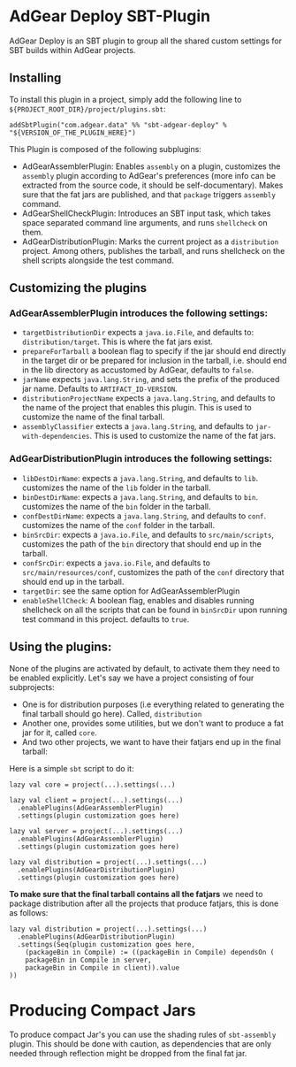 # AdGear Deploy SBT-Plugin

AdGear Deploy is an SBT plugin to group all the shared custom settings for SBT
builds within AdGear projects.


## Installing

To install this plugin in a project, simply add the following line to
`${PROJECT_ROOT_DIR}/project/plugins.sbt`:

`addSbtPlugin("com.adgear.data" %% "sbt-adgear-deploy" % "${VERSION_OF_THE_PLUGIN_HERE}")`


This Plugin is composed of the following subplugins:

- AdGearAssemblerPlugin: Enables `assembly` on a plugin, customizes the
  `assembly` plugin according to AdGear's preferences (more info can be
  extracted from the source code, it should be self-documentary). Makes sure that
  the fat jars are published, and that `package` triggers `assembly` command.
- AdGearShellCheckPlugin: Introduces an SBT input task, which takes space separated
  command line arguments, and runs `shellcheck` on them.
- AdGearDistributionPlugin: Marks the current project as a `distribution` project.
  Among others, publishes the tarball, and runs shellcheck on the shell scripts
  alongside the test command.

## Customizing the plugins

### AdGearAssemblerPlugin introduces the following settings:

- `targetDistributionDir` expects a `java.io.File`, and defaults to:
  `distribution/target`. This is where the fat jars exist.
- `prepareForTarball` a boolean flag to specify if the jar should end directly in the
   target dir or be prepared for inclusion in the tarball, i.e. should end in the lib
   directory as accustomed by AdGear, defaults to `false`.
- `jarName` expects `java.lang.String`, and sets the prefix of the
   produced jar name. Defaults to `ARTIFACT_ID-VERSION`.
- `distributionProjectName` expects a `java.lang.String`, and defaults to
  the name of the project that enables this plugin. This is used to customize
  the name of the final tarball.
- `assemblyClassifier` extects a `java.lang.String`, and defaults to
  `jar-with-dependencies`. This is used to customize the name of the fat jars.

### AdGearDistributionPlugin introduces the following settings:

- `libDestDirName`: expects a `java.lang.String`, and defaults to `lib`.
  customizes the name of the `lib` folder in the tarball.
- `binDestDirName`: expects a `java.lang.String`, and defaults to `bin`.
  customizes the name of the `bin` folder in the tarball.
- `confDestDirName`: expects a `java.lang.String`, and defaults to `conf`.
  customizes the name of the `conf` folder in the tarball.
- `binSrcDir`: expects a `java.io.File`, and defaults to `src/main/scripts`,
  customizes the path of the `bin` directory that should end up in the tarball.
- `confSrcDir`: expects a `java.io.File`, and defaults to `src/main/resources/conf`,
  customizes the path of the `conf` directory that should end up in the tarball.
- `targetDir`: see the same option for AdGearAssemblerPlugin
- `enableShellCheck`: A boolean flag, enables and disables running shellcheck on all
  the scripts that can be found in `binSrcDir` upon running test command in this project.
  defaults to `true`.

## Using the plugins:

None of the plugins are activated by default, to activate them they need to be enabled
explicitly. Let's say we have a project consisting of four subprojects:
- One is for distribution purposes (i.e everything related to
  generating the final tarball should go here). Called, `distribution`
- Another one, provides some utilities, but we don't want to produce a fat jar for it, called `core`.
- And two other projects, we want to have their fatjars end up in the final tarball:

Here is a simple `sbt` script to do it:

```
lazy val core = project(...).settings(...)

lazy val client = project(...).settings(...)
  .enablePlugins(AdGearAssemblerPlugin)
  .settings(plugin customization goes here)

lazy val server = project(...).settings(...)
  .enablePlugins(AdGearAssemblerPlugin)
  .settings(plugin customization goes here)

lazy val distribution = project(...).settings(...)
  .enablePlugins(AdGearDistributionPlugin)
  .settings(plugin customization goes here)

```

**To make sure that the final tarball contains all the fatjars** we need to package distribution
after all the projects that produce fatjars, this is done as follows:

```
lazy val distribution = project(...).settings(...)
  .enablePlugins(AdGearDistributionPlugin)
  .settings(Seq(plugin customization goes here,
    (packageBin in Compile) := ((packageBin in Compile) dependsOn (
    packageBin in Compile in server,
    packageBin in Compile in client)).value
))
```


# Producing Compact Jars

To produce compact Jar's you can use the shading rules of `sbt-assembly`
plugin. This should be done with caution, as dependencies that are only needed
through reflection might be dropped from the final fat jar.
